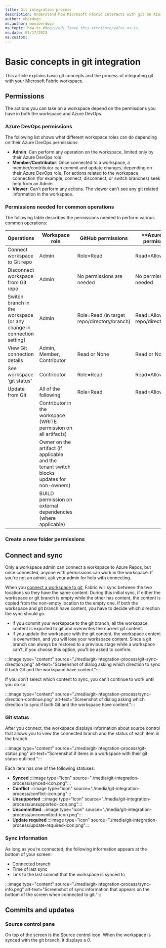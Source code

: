 ```yaml
---
title: Git integration process
description: Understand how Microsoft Fabric interacts with git on Azure Repos
author: mberdugo
ms.author: monaberdugo
ms.topic: how-to #Required; leave this attribute/value as-is.
ms.date: 01/17/2023
ms.custom: 
---
```


# Basic concepts in git integration

This article explains basic git concepts and the process of integrating git with your Microsoft Fabric workspace.

## Permissions

The actions you can take on a workspace depend on the permissions you have in both the workspace and Azure DevOps. 

### Azure DevOps permissions

The following list shows what different workspace roles can do depending on their Azure DevOps permissions:

- **Admin**: Can perform any operation on the workspace, limited only by their Azure DevOps role.
- **Member/Contributor**: Once connected to a workspace, a member/contributor can commit and update changes, depending on their Azure DevOps role. For actions related to the workspace connection (for example, connect, disconnect, or switch branches) seek help from an Admin.
- **Viewer**: Can't perform any actions. The viewer can't see any git related information in the workspace.

### Permissions needed for common operations

The following table describes the permissions needed to perform various common operations:

| **Operations**                                                       | **Workspace role**                                                                        | **GitHub permissions**                       | **Azure DevOps permissions **                 | **** | **** | **** | **** | **** | **** |
|----------------------------------------------------------------------|-------------------------------------------------------------------------------------------|----------------------------------------------|-----------------------------------------------|------|------|------|------|------|------|
| Connect workspace to Git repo                                        | Admin                                                                                     | Role=Read                                    | Read=Allow                                    |      |      |      |      |      |      |
| Disconnect workspace from Git repo                                   | Admin                                                                                     | No permissions are needed                    | No permissions are needed                     |      |      |      |      |      |      |
| Switch branch in the workspace (or any change in connection setting) | Admin                                                                                     | Role=Read  (in target repo/directory/branch) | Read=Allow (in target repo/directory/branch)  |      |      |      |      |      |      |
| View Git connection details                                          | Admin, Member, Contributor                                                                | Read or None                                 | Read or None                                  |      |      |      |      |      |      |
| See workspace 'git status'                                           | Contributor                                                                               | Role=Read                                    | Read=Allow                                    |      |      |      |      |      |      |
| Update from Git                                                      | All of the following                                                                      | Role=Read                                    | Read=Allow                                    |      |      |      |      |      |      |
|                                                                      | Contributor in the workspace (WRITE permission on all artifacts)                          |                                              |                                               |      |      |      |      |      |      |
|                                                                      | Owner on the artifact (if applicable and the tenant switch blocks updates for non-owners) |                                              |                                               |      |      |      |      |      |      |
|                                                                      | BUILD permission on external dependencies (where applicable)                              |                                              |                                               |      |      |      |      |      |      |

### Create a new folder permissions

## Connect and sync

Only a workspace admin can connect a workspace to Azure Repos, but once connected, anyone with permissions can work in the workspace. If you're not an admin, ask your admin for help with connecting.

When you [connect a workspace to git](./git-get-started.md#connect-a-workspace-to-an-azure-repo), Fabric will sync between the two locations so they have the same content. During this initial sync, if either the workspace or git branch is empty while the other has content, the content is copied from the non-empty location to the empty one.
If both the workspace and git branch have content, you have to decide which direction the sync should go.

- If you commit your workspace to the git branch, all the workspace content is exported to git and overwrites the current git content.
- If you update the workspace with the git content, the workspace content is overwritten, and you will lose your workspace content. Since a git branch can always be restored to a previous stage while a workspace can’t, if you choose this option, you’ll be asked to confirm.

:::image type="content" source="./media/git-integration-process/git-sync-direction.png" alt-text="Screenshot of dialog asking which direction to sync if both Git and the workspace have content.":::

If you don’t select which content to sync, you can’t continue to work until you do so:

:::image type="content" source="./media/git-integration-process/sync-direction-continue.png" alt-text="Screenshot of dialog asking which direction to sync if both Git and the workspace have content.":::

### Git status

After you connect, the workspace displays information about source control that allows you to view the connected branch and the status of each item in the branch.

:::image type="content" source="./media/git-integration-process/git-status.png" alt-text="Screenshot if items in a workspace with their git status outlined.":::

Each item has one of the following statuses:

- **Synced** :::image type="icon" source="./media/git-integration-process/synced-icon.png":::
- **Conflict** :::image type="icon" source="./media/git-integration-process/conflict-icon.png":::
- **Unsupported** :::image type="icon" source="./media/git-integration-process/unsupported-icon.png":::
- **Uncommitted** :::image type="icon" source="./media/git-integration-process/uncommitted-icon.png":::
- **Update required** :::image type="icon" source="./media/git-integration-process/update-required-icon.png":::

### Sync information

As long as you’re connected, the following information appears at the bottom of your screen:

- Connected branch
- Time of last sync
- Link to the last commit that the workspace is synced to

:::image type="content" source="./media/git-integration-process/sync-info.png" alt-text="Screenshot of sync information that appears on the bottom of the screen when connected to git.":::

## Commits and updates

### Source control pane

On top of the screen is the Source control icon. When the workspace is synced with the git branch, it displays a *0*.


